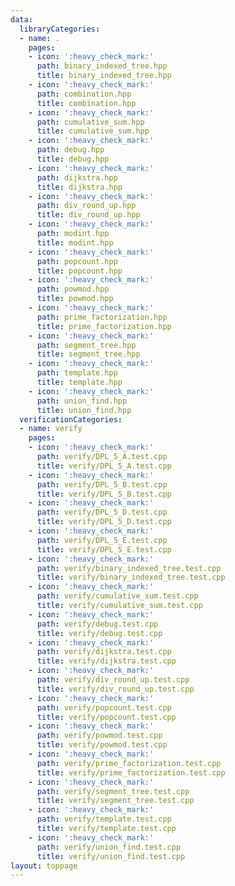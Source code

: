 ```yaml
---
data:
  libraryCategories:
  - name: .
    pages:
    - icon: ':heavy_check_mark:'
      path: binary_indexed_tree.hpp
      title: binary_indexed_tree.hpp
    - icon: ':heavy_check_mark:'
      path: combination.hpp
      title: combination.hpp
    - icon: ':heavy_check_mark:'
      path: cumulative_sum.hpp
      title: cumulative_sum.hpp
    - icon: ':heavy_check_mark:'
      path: debug.hpp
      title: debug.hpp
    - icon: ':heavy_check_mark:'
      path: dijkstra.hpp
      title: dijkstra.hpp
    - icon: ':heavy_check_mark:'
      path: div_round_up.hpp
      title: div_round_up.hpp
    - icon: ':heavy_check_mark:'
      path: modint.hpp
      title: modint.hpp
    - icon: ':heavy_check_mark:'
      path: popcount.hpp
      title: popcount.hpp
    - icon: ':heavy_check_mark:'
      path: powmod.hpp
      title: powmod.hpp
    - icon: ':heavy_check_mark:'
      path: prime_factorization.hpp
      title: prime_factorization.hpp
    - icon: ':heavy_check_mark:'
      path: segment_tree.hpp
      title: segment_tree.hpp
    - icon: ':heavy_check_mark:'
      path: template.hpp
      title: template.hpp
    - icon: ':heavy_check_mark:'
      path: union_find.hpp
      title: union_find.hpp
  verificationCategories:
  - name: verify
    pages:
    - icon: ':heavy_check_mark:'
      path: verify/DPL_5_A.test.cpp
      title: verify/DPL_5_A.test.cpp
    - icon: ':heavy_check_mark:'
      path: verify/DPL_5_B.test.cpp
      title: verify/DPL_5_B.test.cpp
    - icon: ':heavy_check_mark:'
      path: verify/DPL_5_D.test.cpp
      title: verify/DPL_5_D.test.cpp
    - icon: ':heavy_check_mark:'
      path: verify/DPL_5_E.test.cpp
      title: verify/DPL_5_E.test.cpp
    - icon: ':heavy_check_mark:'
      path: verify/binary_indexed_tree.test.cpp
      title: verify/binary_indexed_tree.test.cpp
    - icon: ':heavy_check_mark:'
      path: verify/cumulative_sum.test.cpp
      title: verify/cumulative_sum.test.cpp
    - icon: ':heavy_check_mark:'
      path: verify/debug.test.cpp
      title: verify/debug.test.cpp
    - icon: ':heavy_check_mark:'
      path: verify/dijkstra.test.cpp
      title: verify/dijkstra.test.cpp
    - icon: ':heavy_check_mark:'
      path: verify/div_round_up.test.cpp
      title: verify/div_round_up.test.cpp
    - icon: ':heavy_check_mark:'
      path: verify/popcount.test.cpp
      title: verify/popcount.test.cpp
    - icon: ':heavy_check_mark:'
      path: verify/powmod.test.cpp
      title: verify/powmod.test.cpp
    - icon: ':heavy_check_mark:'
      path: verify/prime_factorization.test.cpp
      title: verify/prime_factorization.test.cpp
    - icon: ':heavy_check_mark:'
      path: verify/segment_tree.test.cpp
      title: verify/segment_tree.test.cpp
    - icon: ':heavy_check_mark:'
      path: verify/template.test.cpp
      title: verify/template.test.cpp
    - icon: ':heavy_check_mark:'
      path: verify/union_find.test.cpp
      title: verify/union_find.test.cpp
layout: toppage
---
```

